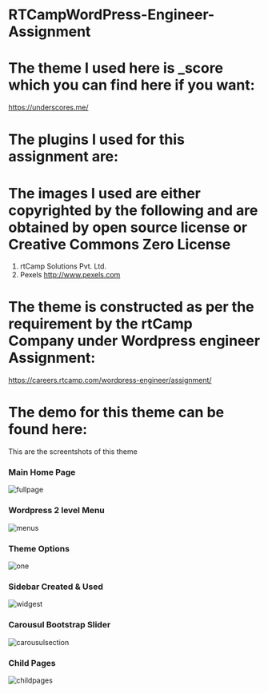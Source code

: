 # RTCampWordPress-Engineer-Assignment


# The theme I used here is _score which you can find here if you want:
https://underscores.me/

# The plugins I used for this assignment are: 


# The images I used are either copyrighted by the following and are obtained by open source license or Creative Commons Zero License
1)  rtCamp Solutions Pvt. Ltd.
2)  Pexels http://www.pexels.com

# The theme is constructed as per the requirement by the rtCamp Company under Wordpress engineer Assignment: 
https://careers.rtcamp.com/wordpress-engineer/assignment/

# The demo for this theme can be found here:


This are the screentshots of this theme

### Main Home Page

![fullpage](https://user-images.githubusercontent.com/18563323/52856748-40253800-314b-11e9-80c7-e7cad655623e.png)

### Wordpress 2 level Menu
![menus](https://user-images.githubusercontent.com/18563323/52856833-7d89c580-314b-11e9-9d12-5c9326936357.png)

### Theme Options
![one](https://user-images.githubusercontent.com/18563323/52856887-9db98480-314b-11e9-92b9-be817b7ef7db.png)

### Sidebar Created & Used
![widgest](https://user-images.githubusercontent.com/18563323/52856959-c04b9d80-314b-11e9-8db4-49f9236d2bd2.png)

### Carousul Bootstrap Slider
![carousulsection](https://user-images.githubusercontent.com/18563323/52856986-d3f70400-314b-11e9-84bd-e79cf00a0c96.png)

### Child Pages 
![childpages](https://user-images.githubusercontent.com/18563323/52857007-e113f300-314b-11e9-96a9-c4cca23785c2.png)

